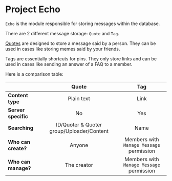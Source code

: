 # Project Echo
`Echo` is the module responsible for storing messages within the database.

There are 2 different message storage: `Quote` and `Tag`.

[Quotes](quote.md) are designed to store a message said by a person. They can be used in cases like storing memes said by your friends.

Tags are essentially shortcuts for pins. They only store links and can be used in cases like sending an answer of a FAQ to a member.

Here is a comparison table:

| |Quote|Tag
|---|:-:|:-:
|**Content type**|Plain text|Link
|**Server specific**|No|Yes
|**Searching**|ID/Quoter & Quoter group/Uploader/Content|Name
|**Who can create?**|Anyone|Members with `Manage Message` permission
|**Who can manage?**|The creator|Members with `Manage Message` permission